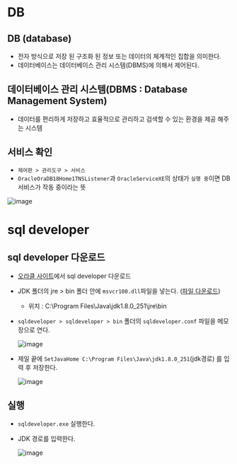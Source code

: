 # DB
## DB (database)
- 전자 방식으로 저장 된 구조화 된 정보 또는 데이터의 체계적인 집합을 의미한다.
- 데이터베이스는 데이터베이스 관리 시스템(DBMS)에 의해서 제어된다.

## 데이터베이스 관리 시스템(DBMS : Database Management System)
- 데이터를 편리하게 저장하고 효율적으로 관리하고 검색할 수 있는 환경을 제공 해주는 시스템

## 서비스 확인
- `제어판 > 관리도구 > 서비스`
- `OracleOraDB18Home1TNSListener`과 `OracleServiceXE`의 상태가 `실행 중`이면 DB 서비스가 작동 중이라는 뜻
  
![image](https://user-images.githubusercontent.com/79209568/114385923-8b242400-9bcb-11eb-8879-5721894b9ac9.png)

# sql developer
## sql developer 다운로드
- [오라클 사이트](https://www.oracle.com/tools/downloads/sqldev-downloads.html)에서 sql developer 다운로드
- JDK 폴더의 jre > bin 폴더 안에 `msvcr100.dll`파일을 넣는다. ([파일 다운로드](JSP/util/msvcr100.dll))
  - 위치 : C:\Program Files\Java\jdk1.8.0_251\jre\bin
- `sqldeveloper > sqldeveloper > bin` 폴더의 `sqldeveloper.conf` 파일을 메모장으로 연다.  
  
  ![image](https://user-images.githubusercontent.com/79209568/114389342-da6c5380-9bcf-11eb-94d6-c4dabcb2f370.png)
    
- 제일 끝에 `SetJavaHome C:\Program Files\Java\jdk1.8.0_251`(jdk경로) 를 입력 후 저장한다.  
  
  ![image](https://user-images.githubusercontent.com/79209568/114389511-0d164c00-9bd0-11eb-98f2-8603ce1dd910.png)

## 실행
- `sqldeveloper.exe` 실행한다.
- JDK 경로를 입력한다.  
   
  ![image](https://user-images.githubusercontent.com/79209568/114386901-ca06a980-9bcc-11eb-9abb-dd96a755fdcc.png)


